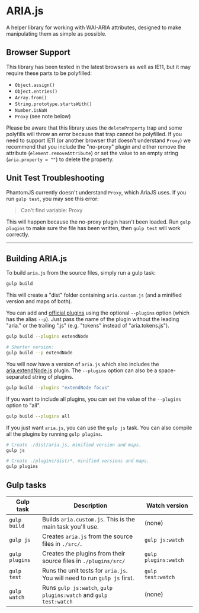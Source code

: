 # ARIA.js

A helper library for working with WAI-ARIA attributes, designed to make manipulating them as simple as possible.

## Browser Support

This library has been tested in the latest browsers as well as IE11, but it may require these parts to be polyfilled:

- `Object.assign()`
- `Object.entries()`
- `Array.from()`
- `String.prototype.startsWith()`
- `Number.isNaN`
- `Proxy` (see note below)

Please be aware that this library uses the `deleteProperty` trap and some polyfills will throw an error because that trap cannot be polyfilled. If you need to support IE11 (or another browser that doesn't understand `Proxy`) we recommend that you include the "no-proxy" plugin and either remove the attribute (`element.removeAttribute`) or set the value to an empty string (`aria.property = ""`) to delete the property.

## Unit Test Troubleshooting

PhantomJS currently doesn't understand `Proxy`, which AriaJS uses. If you run `gulp test`, you may see this error:

> Can't find variable: Proxy

This will happen because the no-proxy plugin hasn't been loaded. Run `gulp plugins` to make sure the file has been written, then `gulp test` will work correctly.

---

## Building ARIA.js

To build `aria.js` from the source files, simply run a gulp task:

```bash
gulp build
```

This will create a "dist" folder containing `aria.custom.js` (and a minified version and maps of both).

You can add and [official plugins](https://github.com/Skateside/ariajs/wiki/Plugins) using the optional `--plugins` option (which has the alias `--p`). Just pass the name of the plugin without the leading "aria." or the trailing ".js" (e.g. "tokens" instead of "aria.tokens.js").

```bash
gulp build --plugins extendNode

# Shorter version:
gulp build --p extendNode
```

You will now have a version of `aria.js` which also includes the [aria.extendNode.js](https://github.com/Skateside/ariajs/wiki/aria.extendNode.js) plugin. The `--plugins` option can also be a space-separated string of plugins.

```bash
gulp build --plugins "extendNode focus"
```

If you want to include all plugins, you can set the value of the `--plugins` option to "all".

```bash
gulp build --plugins all
```

If you just want `aria.js`, you can use the `gulp js` task. You can also compile all the plugins by running `gulp plugins`.

```bash
# Create ./dist/aria.js, minified version and maps.
gulp js

# Create ./plugins/dist/*, minified versions and maps.
gulp plugins
```

## Gulp tasks

Gulp task | Description | Watch version
---|---|---
`gulp build` | Builds `aria.custom.js`. This is the main task you'll use. | (none)
`gulp js` | Creates `aria.js` from the source files in `./src/`. | `gulp js:watch`
`gulp plugins` | Creates the plugins from their source files in `./plugins/src/` | `gulp plugins:watch`
`gulp test` | Runs the unit tests for `aria.js`. You will need to run `gulp js` first. | `gulp test:watch`
`gulp watch` | Runs `gulp js:watch`, `gulp plugins:watch` and `gulp test:watch` | (none)
